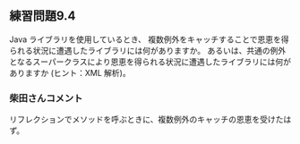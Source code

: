 ## 練習問題9.4

Java ライブラリを使用しているとき、
複数例外をキャッチすることで恩恵を得られる状況に遭遇したライブラリには何がありますか。
あるいは、共通の例外となるスーパークラスにより恩恵を得られる状況に遭遇したライブラリには何がありますか 
(ヒント：XML 解析)。

### 柴田さんコメント

リフレクションでメソッドを呼ぶときに、複数例外のキャッチの恩恵を受けたはず。
